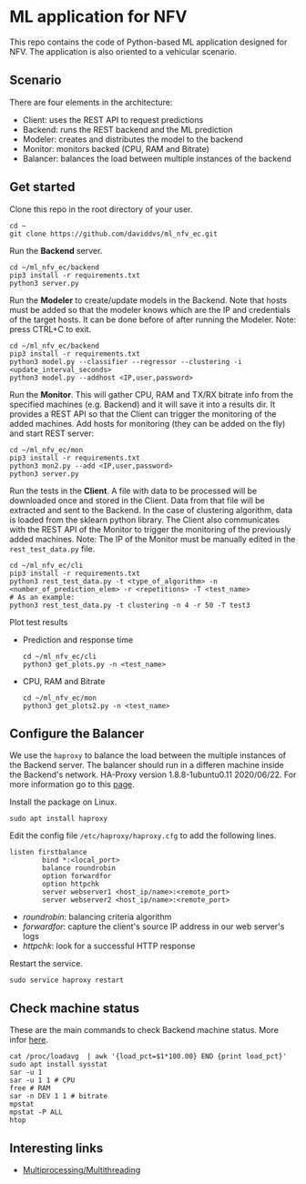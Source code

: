 # ML application for NFV
This repo contains the code of Python-based ML application designed for NFV. The application is also oriented to a vehicular scenario.

## Scenario
There are four elements in the architecture:
- Client: uses the REST API to request predictions
- Backend: runs the REST backend and the ML prediction
- Modeler: creates and distributes the model to the backend
- Monitor: monitors backed (CPU, RAM and Bitrate)
- Balancer: balances the load between multiple instances of the backend

## Get started
Clone this repo in the root directory of your user.
```
cd ~
git clone https://github.com/daviddvs/ml_nfv_ec.git
```

Run the **Backend** server.
```
cd ~/ml_nfv_ec/backend
pip3 install -r requirements.txt
python3 server.py
```

Run the **Modeler** to create/update models in the Backend. Note that hosts must be added so that the modeler knows which are the IP and credentials of the target hosts. It can be done before of after running the Modeler.
Note: press CTRL+C to exit.
```
cd ~/ml_nfv_ec/backend
pip3 install -r requirements.txt
python3 model.py --classifier --regressor --clustering -i <update_interval_seconds>
python3 model.py --addhost <IP,user,password>
```

Run the **Monitor**. 
This will gather CPU, RAM and TX/RX bitrate info from the specified machines (e.g. Backend) and it will save it into a results dir. It provides a REST API so that the Client can trigger the monitoring of the added machines.
Add hosts for monitoring (they can be added on the fly) and start REST server:
```
cd ~/ml_nfv_ec/mon
pip3 install -r requirements.txt
python3 mon2.py --add <IP,user,password>
python3 server.py
```

Run the tests in the **Client**. A file with data to be processed will be downloaded once and stored in the Client.
Data from that file will be extracted and sent to the Backend. 
In the case of clustering algorithm, data is loaded from the sklearn python library.
The Client also communicates with the REST API of the Monitor to trigger the monitoring of the previously added machines. 
Note: The IP of the Monitor must be manually edited in the `rest_test_data.py` file.
```
cd ~/ml_nfv_ec/cli
pip3 install -r requirements.txt
python3 rest_test_data.py -t <type_of_algorithm> -n <number_of_prediction_elem> -r <repetitions> -T <test_name>
# As an example:
python3 rest_test_data.py -t clustering -n 4 -r 50 -T test3
```

Plot test results
 - Prediction and response time
    ```
    cd ~/ml_nfv_ec/cli
    python3 get_plots.py -n <test_name>
    ```
 - CPU, RAM and Bitrate
    ```
    cd ~/ml_nfv_ec/mon
    python3 get_plots2.py -n <test_name>
    ```

## Configure the Balancer
We use the `haproxy` to balance the load between the multiple instances of the Backend server.
The balancer should run in a differen machine inside the Backend's network.
HA-Proxy version 1.8.8-1ubuntu0.11 2020/06/22.
For more information go to this [page](https://devops.ionos.com/tutorials/install-and-configure-haproxy-load-balancer-on-ubuntu-1604/).

Install the package on Linux.
```
sudo apt install haproxy
```

Edit the config file `/etc/haproxy/haproxy.cfg` to add the following lines.
```
listen firstbalance
        bind *:<local_port>
        balance roundrobin
        option forwardfor
        option httpchk
        server webserver1 <host_ip/name>:<remote_port>
        server webserver2 <host_ip/name>:<remote_port>
```
   - *roundrobin*: balancing criteria algorithm
   - *forwardfor*: capture the client's source IP address in our web server's logs
   - *httpchk*: look for a successful HTTP response

Restart the service.
```
sudo service haproxy restart
```

## Check machine status
These are the main commands to check Backend machine status. More infor [here](stress.md).
```
cat /proc/loadavg  | awk '{load_pct=$1*100.00} END {print load_pct}'
sudo apt install sysstat
sar -u 1
sar -u 1 1 # CPU
free # RAM
sar -n DEV 1 1 # bitrate
mpstat
mpstat -P ALL
htop
```

## Interesting links
- [Multiprocessing/Multithreading](https://stackoverflow.com/questions/9786102/how-do-i-parallelize-a-simple-python-loop)

